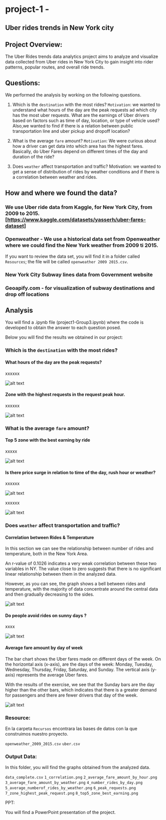# project-1 - 
## Uber rides trends in New York city

## Project Overview: 
The Uber Rides trends data analytics project aims to analyze and visualize data collected from Uber rides in New York City to gain insight into rider patterns, popular routes, and overall ride trends.

## Questions:
We performed the analysis by working on the following questions.

1. Which is the `destination` with the most rides?
`Motivation`: we wanted to understand what hours of the day are the peak requests ad which city has the most uber requests.
What are the earnings of Uber drivers based on factors such as time of day, location, or type of vehicle used?
Also,we wanted to find if there is a relation between public transportation line and uber pickup and dropoff location? 

2. What is the average `fare` amount?
`Motivation`: We were curious about how a driver can get data into which area has the highest fares. Basically, do Uber Fares depend on different times of the day and duration of the ride?
	
3. Does `weather` affect transportation and traffic?
Motivation: we wanted to get a sense of distribution of rides by weather conditions and if there is a correlation between weather and rides.

## How and where we found the data? 

### We use Uber ride data from Kaggle, for New York City, from 2009 to 2015. [https://www.kaggle.com/datasets/yasserh/uber-fares-dataset]

### Openweather - We use a historical data set from Openweather where we could find the New York weather from 2009 ti 2015.

If you want to review the data set, you will find it in a folder called `Resources`; the file will be called `openweather 2009 2015.csv`.

### New York City Subway lines data from Government website

### Geoapify.com - for visualization of subway destinations and drop off locations

## Analysis

You will find a .ipynb file (project1-Group3.ipynb) where the code is developed to obtain the answer to each question posed.

Below you will find the results we obtained in our project:

### Which is the `destination` with the most rides?

#### What hours of the day are the peak requests?

xxxxxx

![alt text](https://github.com/KevinZhuangC/project-1/blob/main/output_data/6_peak_requests.png)

#### Zone with the highest requests in the request peak hour.

xxxxxx

![alt text](https://github.com/KevinZhuangC/project-1/blob/main/output_data/7_zone_highest_peak_request.png)



### What is the average `fare` amount?

#### Top 5 zone with the best earning by ride

xxxxx

![alt text](https://github.com/KevinZhuangC/project-1/blob/main/output_data/8_top5_zone_best_earning.png)


#### Is there price surge in relation to time of the day, rush hour or weather?

xxxxxx

![alt text](https://github.com/KevinZhuangC/project-1/blob/main/output_data/3_average_fare_amount_by_weather.png)

xxxxxx

![alt text](https://github.com/KevinZhuangC/project-1/blob/main/output_data/5_average_numberof_rides_by_weather.png)

### Does `weather` affect transportation and traffic?

#### Correlation between Rides & Temperature

In this section we can see the relationship between number of rides and temperature, both in the New York Area.

An r-value of 0.1026 indicates a very weak correlation between these two variables in NY. The value close to zero suggests that there is no significant linear relationship between them in the analyzed data.

However, as you can see, the graph shows a bell between rides and temperature, with the majority of data concentrate around the central data and then gradually decreasing to the sides. 

![alt text](https://github.com/KevinZhuangC/project-1/blob/main/output_data/1_correlation.png)

#### Do people avoid rides on sunny days ?

xxxx

![alt text](https://github.com/KevinZhuangC/project-1/blob/main/output_data/5_average_numberof_rides_by_weather.png)


#### Average fare amount by day of week

The bar chart shows the Uber fares made on different days of the week. On the horizontal axis (x-axis), are the days of the week: Monday, Tuesday, Wednesday, Thursday, Friday, Saturday, and Sunday. The vertical axis (y-axis) represents the average Uber fares.

With the results of the exercise, we see that the Sunday bars are the day higher than the other bars, which indicates that there is a greater demand for passengers and there are fewer drivers that day of the week.

![alt text](https://github.com/KevinZhuangC/project-1/blob/main/output_data/4_number_rides_by_day.png)

### Resource: 

En la carpeta `Recursos` encontrara las bases de datos con la que construimos nuestro proyecto.

`openweather_2009_2015.csv`
`uber.csv`

### Output Data:

In this folder, you will find the graphs obtained from the analyzed data.

`data_complete.csv`
`1_correlation.png`
`2_average_fare_amount_by_hour.png`
`3_average_fare_amount_by_weather.png`
`4_number_rides_by_day.png`
`5_average_numberof_rides_by_weather.png`
`6_peak_requests.png`
`7_zone_highest_peak_request.png`
`8_top5_zone_best_earning.png`


PPT: 

You will find a PowerPoint presentation of the project.





